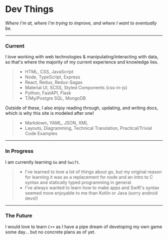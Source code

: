 # Dev Things

_Where I'm at, where I'm trying to improve, and where I want to eventually be._

---

### Current

I love working with web technologies & manipulating/interacting with data, so that's where the majority of my current experience and knowledge lies.

> - HTML, CSS, JavaScript
> - Node, TypeScript, Express
> - React, Redux, Redux-Sagas
> - Material UI, SCSS, Styled Components (css-in-js)
> - Python, FastAPI, Flask
> - T/My/Postgre SQL, MongoDB

Outside of these, I also enjoy reading through, updating, and writing docs, which is why this site is modeled after one!

> - Markdown, YAML, JSON, XML
> - Layouts, Diagramming, Technical Translation, Practical/Trivial Code Examples

---

### In Progress

I am currently learning `Go` and `Swift`.

> - I've learned to love a lot of things about go, but my original reason for learning it was as a replacement for node and an intro to C syntax and statically typed programming in general.
> - I've always wanted to learn how to make apps and Swift's syntax seemed more enjoyable to me than Kotlin or Java (sorry android devs!)

---

### The Future

I would love to learn `C++` as I have a pipe dream of developing my own game some day... but no concrete plans as of yet.
